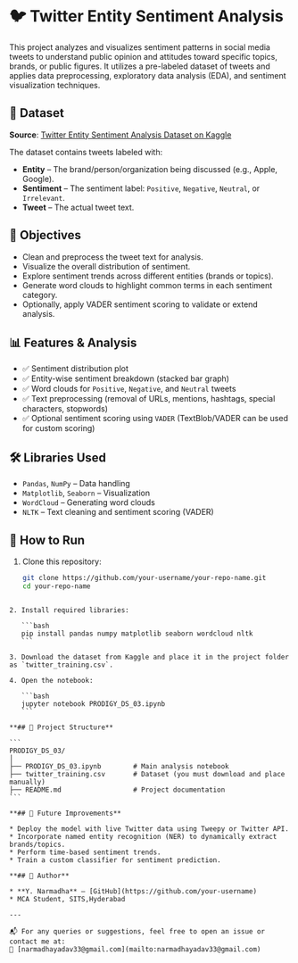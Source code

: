 # 🐦 Twitter Entity Sentiment Analysis

This project analyzes and visualizes sentiment patterns in social media tweets to understand public opinion and attitudes toward specific topics, brands, or public figures. It utilizes a pre-labeled dataset of tweets and applies data preprocessing, exploratory data analysis (EDA), and sentiment visualization techniques.

## 📁 Dataset

**Source**: [Twitter Entity Sentiment Analysis Dataset on Kaggle](https://www.kaggle.com/datasets/jp797498e/twitter-entity-sentiment-analysis)

The dataset contains tweets labeled with:
- **Entity** – The brand/person/organization being discussed (e.g., Apple, Google).
- **Sentiment** – The sentiment label: `Positive`, `Negative`, `Neutral`, or `Irrelevant`.
- **Tweet** – The actual tweet text.

## 🧠 Objectives

- Clean and preprocess the tweet text for analysis.
- Visualize the overall distribution of sentiment.
- Explore sentiment trends across different entities (brands or topics).
- Generate word clouds to highlight common terms in each sentiment category.
- Optionally, apply VADER sentiment scoring to validate or extend analysis.

## 📊 Features & Analysis

- ✅ Sentiment distribution plot
- ✅ Entity-wise sentiment breakdown (stacked bar graph)
- ✅ Word clouds for `Positive`, `Negative`, and `Neutral` tweets
- ✅ Text preprocessing (removal of URLs, mentions, hashtags, special characters, stopwords)
- ✅ Optional sentiment scoring using `VADER` (TextBlob/VADER can be used for custom scoring)

## 🛠️ Libraries Used

- `Pandas`, `NumPy` – Data handling
- `Matplotlib`, `Seaborn` – Visualization
- `WordCloud` – Generating word clouds
- `NLTK` – Text cleaning and sentiment scoring (VADER)

## 🧪 How to Run

1. Clone this repository:
   ```bash
   git clone https://github.com/your-username/your-repo-name.git
   cd your-repo-name
````

2. Install required libraries:

   ```bash
   pip install pandas numpy matplotlib seaborn wordcloud nltk
   ```

3. Download the dataset from Kaggle and place it in the project folder as `twitter_training.csv`.

4. Open the notebook:

   ```bash
   jupyter notebook PRODIGY_DS_03.ipynb
   ```

**## 📂 Project Structure**

```
PRODIGY_DS_03/
│
├── PRODIGY_DS_03.ipynb        # Main analysis notebook
├── twitter_training.csv       # Dataset (you must download and place manually)
├── README.md                  # Project documentation
```

**## 📌 Future Improvements**

* Deploy the model with live Twitter data using Tweepy or Twitter API.
* Incorporate named entity recognition (NER) to dynamically extract brands/topics.
* Perform time-based sentiment trends.
* Train a custom classifier for sentiment prediction.

**## 👤 Author**

* **Y. Narmadha** – [GitHub](https://github.com/your-username)
* MCA Student, SITS,Hyderabad

---

📬 For any queries or suggestions, feel free to open an issue or contact me at:
📧 [narmadhayadav33@gmail.com](mailto:narmadhayadav33@gmail.com)


